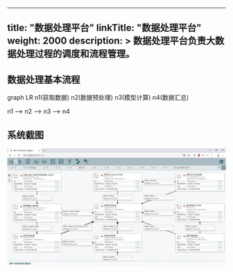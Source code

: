 
---
title: "数据处理平台"
linkTitle: "数据处理平台"
weight: 2000
description: >
  数据处理平台负责大数据处理过程的调度和流程管理。
---

## 数据处理基本流程

<div class="mermaid">
graph LR
  n1(获取数据)
  n2(数据预处理)
  n3(模型计算)
  n4(数据汇总)
  
  n1 --> n2 --> n3 --> n4
</div>



## 系统截图

![](./img/data-flow-01.png)
